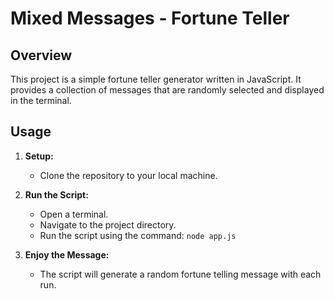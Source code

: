 # Mixed Messages - Fortune Teller

## Overview

This project is a simple fortune teller generator written in JavaScript. It provides a collection of messages that are randomly selected and displayed in the terminal.

## Usage

1. **Setup:**

   - Clone the repository to your local machine.

2. **Run the Script:**

   - Open a terminal.
   - Navigate to the project directory.
   - Run the script using the command: `node app.js`

3. **Enjoy the Message:**
   - The script will generate a random fortune telling message with each run.

